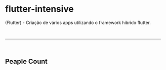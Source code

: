 # flutter-intensive
(Flutter) - Criação de vários apps utilizando o framework hibrido flutter.

<br/><hr/><br/>

## Peaple Count
